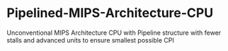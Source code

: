 # Pipelined-MIPS-Architecture-CPU
Unconventional MIPS Architecture CPU with Pipeline structure with fewer stalls and advanced units to ensure smallest possible CPI
